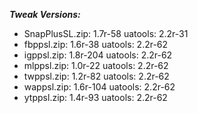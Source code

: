 ***Tweak Versions:***
 - SnapPlusSL.zip: 1.7r-58 uatools: 2.2r-31
 - fbppsl.zip: 1.6r-38 uatools: 2.2r-62
 - igppsl.zip: 1.8r-204 uatools: 2.2r-62
 - mlppsl.zip: 1.0r-22 uatools: 2.2r-62
 - twppsl.zip: 1.2r-82 uatools: 2.2r-62
 - wappsl.zip: 1.6r-104 uatools: 2.2r-62
 - ytppsl.zip: 1.4r-93 uatools: 2.2r-62
